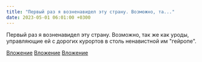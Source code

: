 ```yaml
---
title: "Первый раз я возненавидел эту страну. Возможно, та..."
date: 2023-05-01 06:01:00 +0300
---
```


Первый раз я возненавидел эту страну. Возможно, так же как уроды, управляющие ей с дорогих курортов в столь ненавистной им "гейропе".


[Вложение](/assets/vk_photos/3/KsHiFBx_lyo.jpg)
[Вложение](/assets/vk_photos/3/jETAy06Yybs.jpg)
[Вложение](/assets/vk_photos/3/q6kLk18LslU.jpg)
